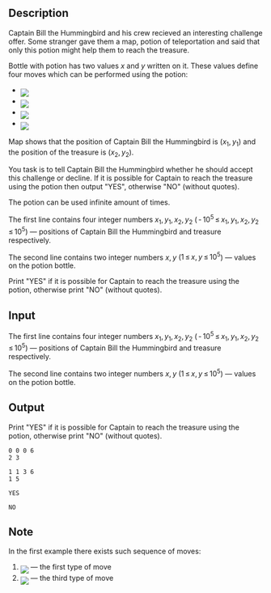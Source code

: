 ## Description

<div><p>Captain Bill the Hummingbird and his crew recieved an interesting challenge offer. Some stranger gave them a map, potion of teleportation and said that only this potion might help them to reach the treasure. </p><p>Bottle with potion has two values <span class="tex-span"><i>x</i></span> and <span class="tex-span"><i>y</i></span> written on it. These values define four moves which can be performed using the potion:</p><ul> <li> <img align="middle" class="tex-formula" src="file://IFFUCVZY.png" style="max-width: 100.0%;max-height: 100.0%;"> </li><li> <img align="middle" class="tex-formula" src="file://JWePwKOK.png" style="max-width: 100.0%;max-height: 100.0%;"> </li><li> <img align="middle" class="tex-formula" src="file://cEi66gZL.png" style="max-width: 100.0%;max-height: 100.0%;"> </li><li> <img align="middle" class="tex-formula" src="file://MbWqHshJ.png" style="max-width: 100.0%;max-height: 100.0%;"> </li></ul><p>Map shows that the position of Captain Bill the Hummingbird is <span class="tex-span">(<i>x</i><sub class="lower-index">1</sub>, <i>y</i><sub class="lower-index">1</sub>)</span> and the position of the treasure is <span class="tex-span">(<i>x</i><sub class="lower-index">2</sub>, <i>y</i><sub class="lower-index">2</sub>)</span>.</p><p>You task is to tell Captain Bill the Hummingbird whether he should accept this challenge or decline. If it is possible for Captain to reach the treasure using the potion then output <span class="tex-font-style-tt">"YES"</span>, otherwise <span class="tex-font-style-tt">"NO"</span> (without quotes).</p><p><span class="tex-font-style-bf">The potion can be used infinite amount of times.</span></p></div><div class="input-specification"><p>The first line contains four integer numbers <span class="tex-span"><i>x</i><sub class="lower-index">1</sub>, <i>y</i><sub class="lower-index">1</sub>, <i>x</i><sub class="lower-index">2</sub>, <i>y</i><sub class="lower-index">2</sub></span> (<span class="tex-span"> - 10<sup class="upper-index">5</sup> ≤ <i>x</i><sub class="lower-index">1</sub>, <i>y</i><sub class="lower-index">1</sub>, <i>x</i><sub class="lower-index">2</sub>, <i>y</i><sub class="lower-index">2</sub> ≤ 10<sup class="upper-index">5</sup></span>) — positions of Captain Bill the Hummingbird and treasure respectively.</p><p>The second line contains two integer numbers <span class="tex-span"><i>x</i>, <i>y</i></span> (<span class="tex-span">1 ≤ <i>x</i>, <i>y</i> ≤ 10<sup class="upper-index">5</sup></span>) — values on the potion bottle.</p></div><div class="output-specification"><p>Print <span class="tex-font-style-tt">"YES"</span> if it is possible for Captain to reach the treasure using the potion, otherwise print <span class="tex-font-style-tt">"NO"</span> (without quotes).</p></div>

## Input

<p>The first line contains four integer numbers <span class="tex-span"><i>x</i><sub class="lower-index">1</sub>, <i>y</i><sub class="lower-index">1</sub>, <i>x</i><sub class="lower-index">2</sub>, <i>y</i><sub class="lower-index">2</sub></span> (<span class="tex-span"> - 10<sup class="upper-index">5</sup> ≤ <i>x</i><sub class="lower-index">1</sub>, <i>y</i><sub class="lower-index">1</sub>, <i>x</i><sub class="lower-index">2</sub>, <i>y</i><sub class="lower-index">2</sub> ≤ 10<sup class="upper-index">5</sup></span>) — positions of Captain Bill the Hummingbird and treasure respectively.</p><p>The second line contains two integer numbers <span class="tex-span"><i>x</i>, <i>y</i></span> (<span class="tex-span">1 ≤ <i>x</i>, <i>y</i> ≤ 10<sup class="upper-index">5</sup></span>) — values on the potion bottle.</p>

## Output

<p>Print <span class="tex-font-style-tt">"YES"</span> if it is possible for Captain to reach the treasure using the potion, otherwise print <span class="tex-font-style-tt">"NO"</span> (without quotes).</p>





```input1
0 0 0 6
2 3

```




```input2
1 1 3 6
1 5

```




```output1
YES

```




```output2
NO

```



## Note

<p>In the first example there exists such sequence of moves:</p><ol> <li> <img align="middle" class="tex-formula" src="file://IDz1DYKl.png" style="max-width: 100.0%;max-height: 100.0%;"> — the first type of move </li><li> <img align="middle" class="tex-formula" src="file://ZwbZjg4r.png" style="max-width: 100.0%;max-height: 100.0%;"> — the third type of move </li></ol>
